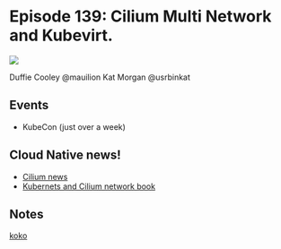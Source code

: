 # Episode 139: Cilium Multi Network and Kubevirt.

![](https://www.youtube.com/watch?v=H6Sbpbr8pKk)

Duffie Cooley @mauilion
Kat Morgan @usrbinkat

## Events

* KubeCon (just over a week)


## Cloud Native news!
* [Cilium news](https://cilium.io/newsletter)
* [Kubernets and Cilium network book](https://isovalent.com/blog/post/introducing-the-new-kubernetes-networking-and-cilium-for-the-network-engineer-ebook/)

## Notes

[koko ](https://gist.github.com/s1061123/c0b857ec1a399c1e174531c0b826a81c)
